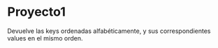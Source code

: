 # Proyecto1
Devuelve las keys ordenadas alfabéticamente, y sus correspondientes values en el mismo orden.

